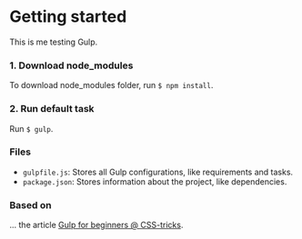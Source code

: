 # Getting started

This is me testing Gulp.

<h3>1. Download node_modules</h3>
To download node_modules folder, run <code>$ npm install</code>.

<h3>2. Run default task</h3>
Run <code>$ gulp</code>.

<h3>Files</h3>

<ul>
	<li><code>gulpfile.js</code>: Stores all Gulp configurations, like requirements and tasks.</li>
	<li><code>package.json</code>: Stores information about the project, like dependencies.</li>
</ul>

<h3>Based on</h3>
... the article <a href="https://css-tricks.com/gulp-for-beginners/">Gulp for beginners @ CSS-tricks</a>.